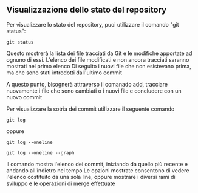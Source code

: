 
## Visualizzazione dello stato del repository

Per visualizzare lo stato del repository, puoi utilizzare il comando "git status":

	git status

Questo mostrerà la lista dei file tracciati da Git e le modifiche apportate ad ognuno di essi.
L'elenco dei file modificati e non ancora tracciati saranno mostrati nel primo elenco
Di seguito i nuovi file che non esistevano prima, ma che sono stati introdotti dall'ultimo commit

A questo punto, bisognerà attraverso il comanado add, tracciare nuovamente i file che sono cambiati o i nuovi file e concludere con un nuovo commit

Per visualizzare la sotria dei commit utilizzare il seguente comando

	git log

oppure

	git log --oneline

	git log --oneline --graph

Il comando mostra l'elenco dei commit, iniziando da quello più recente e andando all'indietro nel tempo
Le opzioni mostrate consentono di vedere l'elenco costituito da una sola line, oppure mostrare i diversi rami di sviluppo e le operazioni di merge effettuate

